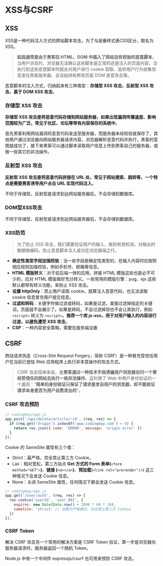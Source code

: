 # XSS与CSRF

## XSS

XSS是一种代码注入方式的跨站脚本攻击，为了与层叠样式表CSS区分，取名为XSS。

>**起因通常是由于黑客往 HTML、DOM 中插入了网站没有校验的恶意脚本**，当用户浏览时，浏览器无法确认这些脚本是正常的还是注入的页面内容，当执行到这些恶意脚本时就会对用户进行 cookie 窃取、监听用户行为收集信息发往黑客服务器、会话劫持和修改页面 DOM 恶意攻击等。

恶意脚本的注入方式，归纳起来有三种类型：**存储型 XSS 攻击、反射型 XSS 攻击、基于 DOM XSS 攻击**。

### 存储型 XSS 攻击

**存储型 XSS 攻击是将恶意代码存储到网站服务器，如果出现漏洞传播速度、影响范围较为广泛，常见于社区、论坛等带有内容保存的系统中**。

首先黑客利用网站漏洞将恶意代码发送至服务器，而服务器未经校验就保存了，其他用户通过浏览器向网站服务器请求内容，浏览器解析恶意代码并执行，黑客的意图就成功了，接下来黑客可以通过脚本读取用户信息上传到黑客自己的服务器，或做一些其它的非法操作。

### 反射型 XSS 攻击

**反射型 XSS 攻击是将恶意代码拼接在 URL 处，常见于网站搜索、跳转等，一个特点是需要黑客诱导用户点击 URL 实现代码注入**。

不同于存储型，反射型是请求到达网站服务器后，不会存储到数据库。

### DOM型XSS攻击

不同于存储型，反射型是请求到达网站服务器后，不会存储到数据库。

### XSS防范

> 为了防止 XSS 攻击，我们需要验证用户的输入，做到有效检测。对输出的数据做编码，防止恶意脚本注入成功在浏览器端之行。

- **确定性类型字段加强校验**：当一些字段是确定性类型的，在输入内容时应按照相应规则加强校验，例如手机号、邮箱等信息。
- **HTML 模版转义**：对于前后端一体的应用，拼接 HTML 模版这些也是必不可少的，应对 HTML 模版做好充分转义。一些常用的模版引擎：pug、ejs 这些默认都带有转义功能，来防止 XSS 攻击。
- **设置 httpOnly**：禁止用户读取 cookie，就算注入恶意代码，也无法读取 cookie 信息冒充用户提交信息。
- **过滤和转码**：关键字符做过滤或转码，如果是过滤，直接过滤掉指定的关键词，页面就不会展示了。如果是转码，不会过滤掉但也不会让其执行，例如 `<script>` 转义为 `<script>`。**推荐一个库 *js-xss*，用于对用户输入的内容进行过滤，以避免遭受 XSS 攻击**。
- **CSP**：一种内容安全策略，需要在服务端设置

## CSRF

跨站请求伪造（Cross-Site Request Forgery，简称 CSRF）是一种冒充受信任用户在当前已登陆 Web 应用程序上执行非本意操作的攻击方式。

> CSRF 攻击简单来说，是**黑客通过一种技术手段诱骗用户浏览器访问一个曾经受信任的网站去执行一些非法操作**。这利用了 Web 中用户身份验证的一个漏洞：“**简单的身份验证只保证了请求是发自用户的浏览器，却不能验证请求本身是否为用户自愿发出的**”。

###  CSRF 攻击预防

```js
// codingmay/app.js
app.post('/api/delete/article/:id', (req, res) => {
  if (req.get('Origin').indexOf('www.codingmay.com') < 0) {
    return res.json({ code: 'ERROR', message: 'origin error' })
  }
});
```

Cookie 的 SameSite 属性有三个值：

- Strict：最严格，完全禁止第三方 Cookie。
- Lax：相对宽松，第三方站点 **Get 方式的 Form 表单(**`<form method="GET">`**)**、**链接 (**`<a></a>`**)**、**预加载**(`<link rel="prerender"/>`) 这三种情况下会发送 Cookie 信息。
- None：关闭 SameSite 属性，任何情况下都会发送 Cookie 信息。

```js
// codingmay/app.js
app.get('/user/auth', (req, res) => {
  res.cookie('userId', 'user_001', {
    expires: new Date(Date.now() + 1000 * 60 * 10),
    sameSite: 'strict' // 设置为严格模式，完全禁止第三方 Cookie
  })
});
```

### CSRF Token

解决 CSRF 攻击另一个常用的解决方案是 CSRF Token 验证，第一步是浏览器向服务器请求时，服务器返回一个随机 Token。

Node.js 中有一个中间件 expressjs/csurf 也可用来预防 CSRF 攻击。
